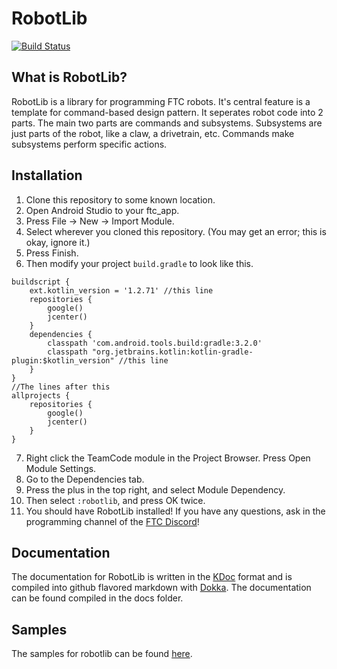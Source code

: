 RobotLib
==

[![Build Status](https://travis-ci.org/JDroids/robotlib.svg?branch=master)](https://travis-ci.org/JDroids/robotlib)

What is RobotLib?
--
RobotLib is a library for programming FTC robots. It's central feature is a 
template for command-based design pattern. It seperates robot code into 2 parts.
The main two parts are commands and subsystems. Subsystems are just parts 
of the robot, like a claw, a drivetrain, etc. Commands make subsystems perform 
specific actions.

Installation
--
1. Clone this repository to some known location.
2. Open Android Studio to your ftc_app.
3. Press File -> New -> Import Module.
4. Select wherever you cloned this repository. (You may get an error; this is okay, ignore it.)
5. Press Finish.
6. Then modify your project `build.gradle` to look like this.
```
buildscript {
    ext.kotlin_version = '1.2.71' //this line
    repositories {
        google()
        jcenter()
    }
    dependencies {
        classpath 'com.android.tools.build:gradle:3.2.0'
        classpath "org.jetbrains.kotlin:kotlin-gradle-plugin:$kotlin_version" //this line
    }
}
//The lines after this
allprojects {
    repositories {
        google()
        jcenter()
    }
}
```
7. Right click the TeamCode module in the Project Browser. Press Open Module Settings.
8. Go to the Dependencies tab.
9. Press the plus in the top right, and select Module Dependency.
10. Then select `:robotlib`, and press OK twice.
11. You should have RobotLib installed! If you have any questions, ask in the programming channel of the [FTC Discord](https://discord.gg/8v3cbkj)!

Documentation
--
The documentation for RobotLib is written in the [KDoc](https://kotlinlang.org/docs/reference/kotlin-doc.html) format and is compiled into github flavored markdown with [Dokka](https://github.com/Kotlin/dokka). The documentation can be found compiled in the docs folder.

Samples
--
The samples for robotlib can be found [here](https://github.com/JDroids/robotlib-examples).
